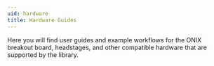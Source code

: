 ```yaml
---
uid: hardware
title: Hardware Guides
---
```


Here you will find user guides and example workflows for the ONIX breakout board, headstages, and other compatible
hardware that are supported by the library.
